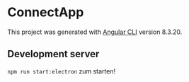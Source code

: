 # ConnectApp

This project was generated with [Angular CLI](https://github.com/angular/angular-cli) version 8.3.20.

## Development server

`npm run start:electron` zum starten!

